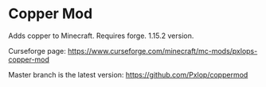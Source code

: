 # Copper Mod
Adds copper to Minecraft. Requires forge. 1.15.2 version.

Curseforge page: https://www.curseforge.com/minecraft/mc-mods/pxlops-copper-mod

Master branch is the latest version: https://github.com/Pxlop/coppermod

